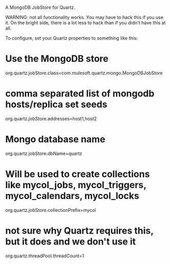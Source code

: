 A MongoDB JobStore for Quartz.

WARNING: not all functionality works. You may have to hack this if you use it.
On the bright side, there is a lot less to hack than if you didn't have this 
at all.

To configure, set your Quartz properties to something like this:

# Use the MongoDB store
org.quartz.jobStore.class=com.mulesoft.quartz.mongo.MongoDBJobStore
# comma separated list of mongodb hosts/replica set seeds
org.quartz.jobStore.addresses=host1,host2
# Mongo database name
org.quartz.jobStore.dbName=quartz
# Will be used to create collections like mycol_jobs, mycol_triggers, mycol_calendars, mycol_locks
org.quartz.jobStore.collectionPrefix=mycol
# not sure why Quartz requires this, but it does and we don't use it
org.quartz.threadPool.threadCount=1
        